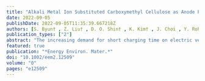 ```yaml
---
title: "Alkali Metal Ion Substituted Carboxymethyl Cellulose as Anode Polymeric Binders for Rapidly Chargeable Lithium-Ion Batteries"
date: 2022-09-05
publishDate: 2022-09-05T11:35:39.667218Z
authors: [S. Byun† , Z. Liu† , D. O. Shin† , K. Kim† , J. Choi , Y. Roh , D. Jin , S. Jung , K. -G. Kim, Y. -G. Lee*, <b>S. Ringe*</b>, Y.M. Lee* ]
publication_types: ["2"]
abstract: "The increasing demand for short charging time on electric vehicles has motivated realization of fast chargeable lithium-ion batteries (LIBs). However, shortening charging time of LIBs is limited by Li+ intercalation process consisting of liquid-phase diffusion, de-solvation, SEI crossing, and solid-phase diffusion. Herein, we propose a new strategy to accelerate de-solvation step through control of interaction between polymeric binder and solvent-Li+ complexes. For this purpose, three alkali metal ions (Li+, Na+, and K+) substituted carboxymethyl cellulose (Li-, Na-, and K-CMC) are prepared to examine the effects of metal ions on their performance. The lowest activation energy of de-solvation and the highest chemical diffusion coefficient were observed for Li-CMC. Specifically, Li-CMC cell with a capacity of 3 mAh cm-2 could be charged to >95% in 10 min, while a value above >85% was observed after 150 cycles. Thus, the presented approach holds great promise for the realization of fast charging."
featured: true
publication: "*Energy Environ. Mater.*"
doi: "10.1002/eem2.12509"
volume: "0"
pages: "e12509"
---
```


